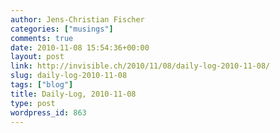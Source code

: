 ```yaml
---
author: Jens-Christian Fischer
categories: ["musings"]
comments: true
date: 2010-11-08 15:54:36+00:00
layout: post
link: http://invisible.ch/2010/11/08/daily-log-2010-11-08/
slug: daily-log-2010-11-08
tags: ["blog"]
title: Daily-Log, 2010-11-08
type: post
wordpress_id: 863
---
```



